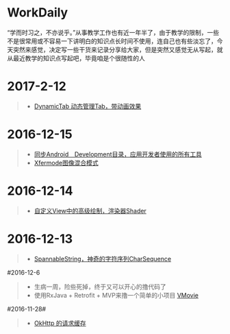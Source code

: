 # WorkDaily #
<p><q>学而时习之，不亦说乎。</q>从事教学工作也有近一年半了，由于教学的限制，一些不是很常用或不容易一下讲明白的知识点长时间不使用，连自己也有些淡忘了，今天突然来感觉，决定写一些干货来记录分享给大家，但是突然又感觉无从写起，就从最近教学的知识点写起吧，毕竟咱是个很随性的人</p>


# 2017-2-12
>* <a href="https://github.com/RockTeach/DynamicTab">DynamicTab 动态管理Tab，带动画效果</a>

# 2016-12-15
>* <a href="https://github.com/RockTeach/GoogleCode">同步Android　Development目录，应用开发者使用的所有工具</a>
>* <a href="https://github.com/RockTeach/AndroidTeach/blob/master/doc/CustomView/Paint/Xfermode.md">Xfermode图像混合模式</a>

# 2016-12-14
>* <a href="https://github.com/RockTeach/AndroidTeach/blob/master/doc/CustomView/Paint/Shader.md">自定义View中的高级绘制，渲染器Shader</a>

# 2016-12-13
>* <a href="https://github.com/RockTeach/AndroidTeach/tree/master/doc/TextView">SpannableString，神奇的字符序列CharSequence</a>

#2016-12-6
>* 生病一周，险些死掉，终于又可以开心的撸代码了
>* 使用RxJava + Retrofit + MVP来撸一个简单的小项目 <a href="https://github.com/RockTeach/VMovie">VMovie</a>

#2016-11-28#
>* <a href="https://github.com/RockTeach/AndroidTeach/tree/master/doc/Http/OkHttp">OkHttp 的请求缓存</a>
